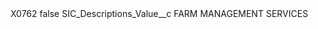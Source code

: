 <?xml version="1.0" encoding="UTF-8"?>
<CustomMetadata xmlns="http://soap.sforce.com/2006/04/metadata" xmlns:xsi="http://www.w3.org/2001/XMLSchema-instance" xmlns:xsd="http://www.w3.org/2001/XMLSchema">
    <label>X0762</label>
    <protected>false</protected>
    <values>
        <field>SIC_Descriptions_Value__c</field>
        <value xsi:type="xsd:string">FARM MANAGEMENT SERVICES</value>
    </values>
</CustomMetadata>

